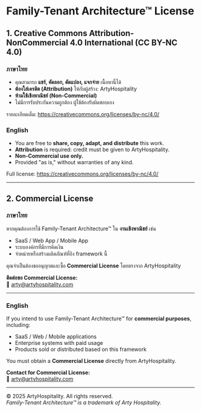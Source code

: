 # Family-Tenant Architecture™ License

## 1. Creative Commons Attribution-NonCommercial 4.0 International (CC BY-NC 4.0)

### ภาษาไทย
- คุณสามารถ **แชร์, คัดลอก, ดัดแปลง, แจกจ่าย** เนื้อหานี้ได้  
- **ต้องใส่เครดิต (Attribution)** ให้กับผู้สร้าง: ArtyHospitality  
- **ห้ามใช้เชิงพาณิชย์ (Non-Commercial)**  
- ไม่มีการรับประกันความถูกต้อง ผู้ใช้ต้องรับผิดชอบเอง  

รายละเอียดเต็ม: https://creativecommons.org/licenses/by-nc/4.0/

### English
- You are free to **share, copy, adapt, and distribute** this work.  
- **Attribution** is required: credit must be given to ArtyHospitality.  
- **Non-Commercial use only.**  
- Provided "as is," without warranties of any kind.  

Full license: https://creativecommons.org/licenses/by-nc/4.0/

---

## 2. Commercial License

### ภาษาไทย
หากคุณต้องการใช้ Family-Tenant Architecture™ ใน **งานเชิงพาณิชย์** เช่น  
- SaaS / Web App / Mobile App  
- ระบบองค์กรที่มีการคิดเงิน  
- จำหน่ายหรือสร้างผลิตภัณฑ์ที่อิง framework นี้  

คุณจำเป็นต้องขออนุญาตและซื้อ **Commercial License** โดยตรงจาก ArtyHospitality  

**ติดต่อขอ Commercial License:**  
📧 arty@artyhospitality.com  

---

### English
If you intend to use Family-Tenant Architecture™ for **commercial purposes**, including:  
- SaaS / Web / Mobile applications  
- Enterprise systems with paid usage  
- Products sold or distributed based on this framework  

You must obtain a **Commercial License** directly from ArtyHospitality.  

**Contact for Commercial License:**  
📧 arty@artyhospitality.com  

---

© 2025 ArtyHospitality. All rights reserved.  
*Family-Tenant Architecture™ is a trademark of Arty Hospitality.*
